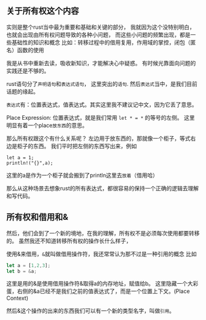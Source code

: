 ## 关于所有权这个内容

实则是整个rust当中最为重要和基础和关键的部分，
我就因为这个没特别明白，也就会出现由所有权问题导致的各种小问题，
而这些小问题的频繁出现，都是一些基础性的知识和概念
比如：转移过程中的借用复用，作用域的掌控，闭包（匿名）函数的使用

我是从书中重新去读，吸收新知识，才能解决心中疑惑。
有时候光靠面向问题的实践还是不够的。

rust语句分了`声明语句`和`表达式语句`， 这里突出的`语句`.
然后`表达式`当中，是我们目前话题的缘起。

`表达式`有：位置表达式，值表达式。其实这里我不建议记中文，因为它丢了意思。

Place Expression: 位置表达式，就是我们常用 `let * = *` 的等号的左侧。
这里明显有着一个place`放东西`的意思。

那么所有权跟这个有什么关系呢？ 
左边用于放东西的，那就像一个柜子，等式右边是柜子的东西。
我们平时把左侧的东西写出来，例如
```
let a = 1;
println!("{}",a);
```
这里的a是作为一个柜子就会搬到了println这里去`放着`（借用哈）

那么从这种场景去想象rust的所有表达式，都很容易的保持一个正确的逻辑去理解和写代码。

## 所有权和借用和&

然后，他们会到了一个新的境地，在我的理解，所有权不是必须每次使用都要转移的。
虽然我还不知道转移所有权的操作长什么样子，

使用&来借用，`&`就叫做借用操作符，我还常常认为那不过是一种引用的概念
比如
```rust
let a = [1,2,3];
let b = &a; 
```
这里是用的&是使用借用操作符&取得a的内存地址，赋值给b。
这里隐藏一个大彩蛋，右侧的&a已经不是我们之前的值表达式了，而是一个位置上下文。(Place Context)

然后&这个操作的出来的东西我们可以有一个新的类型名字，叫做`引用`。

